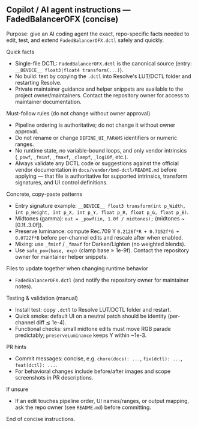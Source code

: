 ## Copilot / AI agent instructions — FadedBalancerOFX (concise)

Purpose: give an AI coding agent the exact, repo-specific facts needed to edit,
test, and extend `FadedBalancerOFX.dctl` safely and quickly.

Quick facts
- Single-file DCTL: `FadedBalancerOFX.dctl` is the canonical source (entry: `__DEVICE__ float3|float4 transform(...)`).
- No build: test by copying the `.dctl` into Resolve's LUT/DCTL folder and restarting Resolve.
- Private maintainer guidance and helper snippets are available to the project owner/maintainers. Contact the repository owner for access to maintainer documentation.

Must-follow rules (do not change without owner approval)
- Pipeline ordering is authoritative; do not change it without owner approval.
- Do not rename or change `DEFINE_UI_PARAMS` identifiers or numeric ranges.
- No runtime state, no variable-bound loops, and only vendor intrinsics (`_powf`, `_fminf`, `_fmaxf`, `_clampf`, `_log10f`, etc.).
- Always validate any DCTL code or suggestions against the official vendor documentation in `docs/vendor/bmd-dctl/README.md` before applying — that file is authoritative for supported intrinsics, transform signatures, and UI control definitions.

Concrete, copy-paste patterns
- Entry signature example: `__DEVICE__ float3 transform(int p_Width, int p_Height, int p_X, int p_Y, float p_R, float p_G, float p_B)`.
- Midtones (gamma): `out = _powf(in, 1.0f / midtones);` (midtones ~ [0.1f..3.0f]).
- Preserve luminance: compute Rec.709 Y `0.2126f*R + 0.7152f*G + 0.0722f*B` before per-channel edits and rescale after when enabled.
- Mixing: use `_fminf` / `_fmaxf` for Darken/Lighten (no weighted blends).
- Use `safe_pow(base, exp)` (clamp base ≥ 1e-9f). Contact the repository owner for maintainer helper snippets.

Files to update together when changing runtime behavior
- `FadedBalancerOFX.dctl` (and notify the repository owner for maintainer notes).

Testing & validation (manual)
- Install test: copy `.dctl` to Resolve LUT/DCTL folder and restart.
- Quick smoke: default UI on a neutral patch should be identity (per-channel diff ≲ 1e-4).
- Functional checks: small midtone edits must move RGB parade predictably; `preserveLuminance` keeps Y within ~1e-3.

PR hints
- Commit messages: concise, e.g. `chore(docs): ...`, `fix(dctl): ...`, `feat(dctl): ...`.
- For behavioral changes include before/after images and scope screenshots in PR descriptions.

If unsure
- If an edit touches pipeline order, UI names/ranges, or output mapping, ask the repo owner (see `README.md`) before committing.

End of concise instructions.
